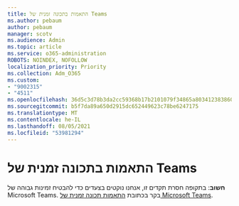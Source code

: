 ```yaml
---
title: התאמות בתכונה זמנית של Teams
ms.author: pebaum
author: pebaum
manager: scotv
ms.audience: Admin
ms.topic: article
ms.service: o365-administration
ROBOTS: NOINDEX, NOFOLLOW
localization_priority: Priority
ms.collection: Adm_O365
ms.custom:
- "9002315"
- "4511"
ms.openlocfilehash: 36d5c3d78b3da2cc59368b17b2101079f34865a80341238386041446fb972abe
ms.sourcegitcommit: b5f7da89a650d2915dc652449623c78be6247175
ms.translationtype: MT
ms.contentlocale: he-IL
ms.lasthandoff: 08/05/2021
ms.locfileid: "53981294"
---
```

# <a name="teams-temporary-feature-adjustments"></a>התאמות בתכונה זמנית של Teams

**חשוב**: בתקופה חסרת תקדים זו, אנחנו נוקטים בצעדים כדי להבטיח זמינות גבוהה של Microsoft Teams. בקר בכתובת [התאמות תכונה זמנית של Microsoft Teams](https://admin.microsoft.com/Adminportal/Home?source=applauncher#MessageCenter?id=MC206581).
